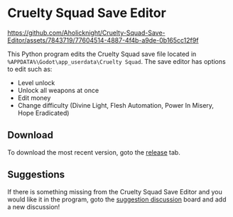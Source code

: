 # Cruelty Squad Save Editor

https://github.com/Aholicknight/Cruelty-Squad-Save-Editor/assets/7843719/77604514-4887-4f4b-a9de-0b165cc12f9f

This Python program edits the Cruelty Squad save file located in `%APPDATA%\Godot\app_userdata\Cruelty Squad`. The save editor has options to edit such as:

* Level unlock
* Unlock all weapons at once
* Edit money
* Change difficulty (Divine Light, Flesh Automation, Power In Misery, Hope Eradicated)

## Download

To download the most recent version, goto the [release](https://github.com/Aholicknight/Cruelty-Squad-Save-Editor/releases/) tab.

## Suggestions

If there is something missing from the Cruelty Squad Save Editor and you would like it in the program, goto the [suggestion discussion](https://github.com/Aholicknight/Cruelty-Squad-Save-Editor/discussions/categories/suggestions) board and add a new discussion!
